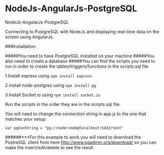# NodeJs-AngularJs-PostgreSQL
NodeJs-AngularJs-PostgreSQL

Connecting to PostgreSQL with NodeJs and displaying real-time data on the screen using AngularJs.

###Installation:

#####You need to have PostgreSQL installed on your machine
#####You also need to create a database
#####You can find the scripts you need to run in order to create the tables/triggers/functions in the scripts.sql file

  1.Install  express using  ```npm install express```
  
  2.Install node-postgres using ```npm install pg```
  
  3.Install Socket.io using ```npm install socket.io```

Run the scripts in the order they are in the scripts.sql file.
  
  You will need to change the connection string in app.js to the one that matches your setup:
  
	var pgConString = "pg://node:node@localhost:5432/test"
	
######***For this example to work you will need to download the PostreSQL client from here http://www.pgadmin.org/download/ so you can make the insert/edit/delete to see the result 
